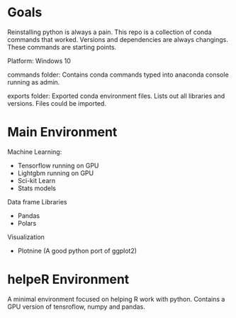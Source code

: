 # Goals

Reinstalling python is always a pain. This repo is a collection of conda commands that worked. Versions and dependencies are always changings. These commands are starting points.

Platform: Windows 10

commands folder: Contains conda commands typed into anaconda console running as admin.

exports folder: Exported conda environment files. Lists out all libraries and versions. Files could be imported.

# Main Environment

Machine Learning:
* Tensorflow running on GPU
* Lightgbm running on GPU
* Sci-kit Learn
* Stats models

Data frame Libraries
* Pandas
* Polars

Visualization
* Plotnine (A good python port of ggplot2)

# helpeR Environment

A minimal environment focused on helping R work with python. Contains a GPU version of tensroflow, numpy and pandas.



